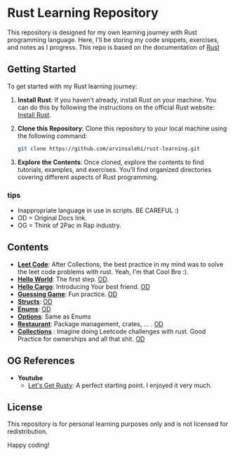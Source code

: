 # Rust Learning Repository

This repository is designed for my own learning journey with Rust programming language. Here, I'll be storing my code snippets, exercises, and notes as I progress. This repo is based on the documentation of [Rust](https://doc.rust-lang.org/book/)

## Getting Started

To get started with my Rust learning journey:

1. **Install Rust**: If you haven't already, install Rust on your machine. You can do this by following the instructions on the official Rust website: [Install Rust](https://www.rust-lang.org/tools/install).

2. **Clone this Repository**: Clone this repository to your local machine using the following command:

    ```bash
    git clone https://github.com/arvinsalehi/rust-learning.git
    ```

3. **Explore the Contents**: Once cloned, explore the contents to find tutorials, examples, and exercises. You'll find organized directories covering different aspects of Rust programming.

### tips
- Inappropriate language in use in scripts. BE CAREFUL :) 
- OD = Original Docs link.
- OG = Think of 2Pac in Rap industry.

## Contents
- **[Leet Code](https://github.com/arvinsalehi/rust-learning/tree/main/leet_code/longest_consecutive_seq)**: After Collections, the best practice in my mind was to solve the leet code problems with rust. Yeah, I'm that Cool Bro :).
- **[Hello World](https://github.com/arvinsalehi/rust-learning/tree/main/hello_world)**: The first step. [OD](https://doc.rust-lang.org/book/ch01-02-hello-world.html).
- **[Hello Cargo](https://github.com/arvinsalehi/rust-learning/tree/main/hello_cargo)**: Introducing Your best friend. [OD](https://doc.rust-lang.org/book/ch01-03-hello-cargo.html)
- **[Guessing Game](https://github.com/arvinsalehi/rust-learning/tree/main/guessing_game)**: Fun practice. [OD](https://doc.rust-lang.org/book/ch02-00-guessing-game-tutorial.html)
- **[Structs](https://github.com/arvinsalehi/rust-learning/tree/main/structs)**: [OD](https://doc.rust-lang.org/book/ch05-00-structs.html)
- **[Enums](https://github.com/arvinsalehi/rust-learning/tree/main/enums)**: [OD](https://doc.rust-lang.org/book/ch06-00-enums.html)
- **[Options](https://github.com/arvinsalehi/rust-learning/tree/main/option)**: Same as Enums
- **[Restaurant](https://github.com/arvinsalehi/rust-learning/tree/main/restaurant)**: Package management, crates, ... . [OD](https://doc.rust-lang.org/book/ch07-00-managing-growing-projects-with-packages-crates-and-modules.html)
- **[Collections](https://github.com/arvinsalehi/rust-learning/tree/main/collections)** : Imagine doing Leetcode challenges with rust. Good Practice for ownerships and all that shit. [OD](https://doc.rust-lang.org/book/ch08-00-common-collections.html)

## OG References
- **Youtube**
  - [Let's Get Rusty](https://www.youtube.com/watch?v=OX9HJsJUDxA&ab_channel=Let%27sGetRusty): A perfect starting point. I enjoyed it very much.
## License

This repository is for personal learning purposes only and is not licensed for redistribution.

Happy coding!
